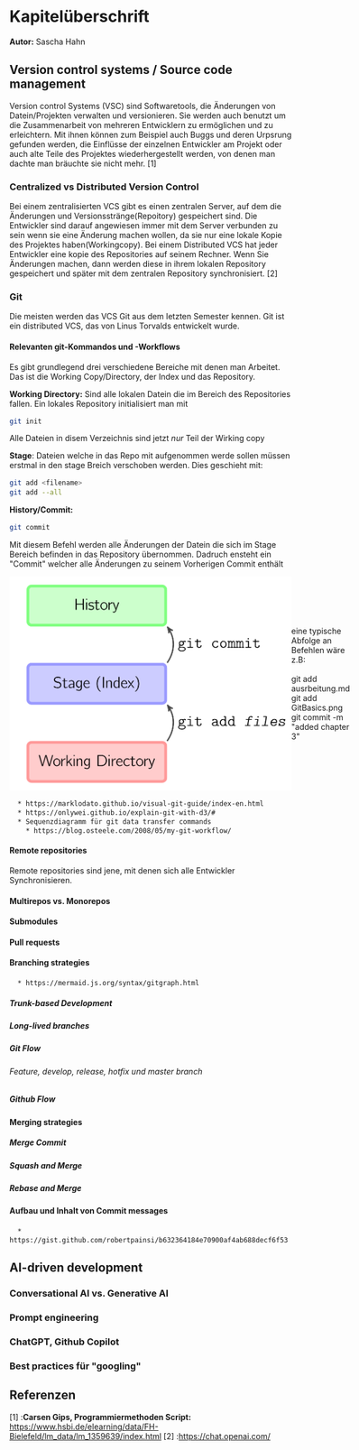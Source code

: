 # Kapitelüberschrift

**Autor:** Sascha Hahn

## Version control systems / Source code management
Version control Systems (VSC) sind Softwaretools, die Änderungen von Datein/Projekten verwalten und versionieren.
Sie werden auch benutzt um die Zusammenarbeit von mehreren Entwicklern zu ermöglichen und zu erleichtern.
Mit ihnen können zum Beispiel auch Buggs und deren Urpsrung gefunden werden, die Einflüsse der einzelnen Entwickler am Projekt
oder auch alte Teile des Projektes wiederhergestellt werden, von denen man dachte man bräuchte sie nicht mehr.
[1]

### Centralized vs Distributed Version Control
Bei einem zentralisierten VCS gibt es einen zentralen Server, auf dem die Änderungen und Versionsstränge(Repoitory) gespeichert sind. Die Entwickler sind darauf angewiesen immer mit dem Server verbunden zu sein wenn sie eine Änderung machen wollen, da sie nur eine lokale Kopie des Projektes haben(Workingcopy).
Bei einem Distributed VCS hat jeder Entwickler eine kopie des Repositories auf seinem Rechner. Wenn Sie Änderungen machen, dann werden diese in ihrem lokalen Repository gespeichert und später mit dem zentralen Repository synchronisiert.
[2]

### Git
Die meisten werden das VCS Git aus dem letzten Semester kennen. Git ist ein distributed VCS, das von Linus Torvalds entwickelt wurde.

#### Relevanten git-Kommandos und -Workflows
Es gibt grundlegend drei verschiedene Bereiche mit denen man Arbeitet. Das ist die Working Copy/Directory, der Index und das Repository.

**Working Directory:** Sind alle lokalen Datein die im Bereich des Repositories fallen. Ein lokales Repository initialisiert man mit
```bash
git init
```
Alle Dateien in disem Verzeichnis sind jetzt *nur* Teil der Wirking copy

**Stage**: Dateien welche in das Repo mit aufgenommen werde sollen müssen erstmal in den stage Breich verschoben werden.
Dies geschieht mit:
```bash
git add <filename>
git add --all
```
**History/Commit:**
```bash
git commit
```
Mit diesem Befehl werden alle Änderungen der Datein die sich im Stage Bereich befinden in das Repository übernommen. Dadruch ensteht ein "Commit" welcher alle Änderungen zu seinem Vorherigen Commit enthält
<div style="display: flex; align-items: center;">
  <img src="media/GitBasics1.png" alt="Mein Bild" style="width: 500px; height: auto;">
  <p>
  eine typische Abfolge an Befehlen wäre z.B:<br> <br>
    git add ausrbeitung.md <br>
    git add GitBasics.png <br>
    git commit -m "added chapter 3" <br>
</div>

      * https://marklodato.github.io/visual-git-guide/index-en.html
      * https://onlywei.github.io/explain-git-with-d3/#
      * Sequenzdiagramm für git data transfer commands
        * https://blog.osteele.com/2008/05/my-git-workflow/

#### Remote repositories
Remote repositories sind jene, mit denen sich alle Entwickler Synchronisieren.

#### Multirepos vs. Monorepos


#### Submodules
#### Pull requests
#### Branching strategies
      * https://mermaid.js.org/syntax/gitgraph.html
##### Trunk-based Development
##### Long-lived branches
##### Git Flow
###### Feature, develop, release, hotfix und master branch
##### Github Flow
#### Merging strategies
##### Merge Commit
##### Squash and Merge
##### Rebase and Merge
#### Aufbau und Inhalt von Commit messages
      * https://gist.github.com/robertpainsi/b632364184e70900af4ab688decf6f53
## AI-driven development
### Conversational AI vs. Generative AI
### Prompt engineering
### ChatGPT, Github Copilot
### Best practices für "googling"

## Referenzen

[1] :**Carsen Gips, Programmiermethoden Script:** https://www.hsbi.de/elearning/data/FH-Bielefeld/lm_data/lm_1359639/index.html
[2] :https://chat.openai.com/
